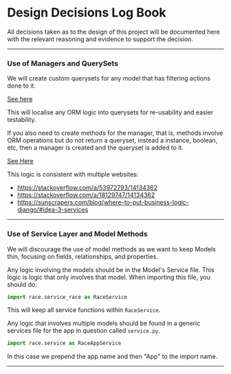 # Design Decisions Log Book
All decisions taken as to the design of this project will be
documented here with the relevant reasoning and evidence to support
the decision.

---
### Use of Managers and QuerySets
We will create custom querysets for any model that has filtering actions 
done to it. 

[See here](https://docs.djangoproject.com/en/5.0/topics/db/managers/#creating-a-manager-with-queryset-methods)


This will localise any ORM logic into querysets for re-usability and easier testability.

If you also need to create methods for the manager, that is, methods 
involve ORM operations but do not return a queryset, instead a instance, 
boolean, etc, then a manager is created and the queryset is added to it.

[See Here](https://docs.djangoproject.com/en/5.0/topics/db/managers/#from-queryset)

This logic is consistent with multiple websites:
- https://stackoverflow.com/a/53972793/14134362
- https://stackoverflow.com/a/18129747/14134362
- https://sunscrapers.com/blog/where-to-put-business-logic-django/#idea-3-services

---
### Use of Service Layer and Model Methods
We will discourage the use of model methods as we want to keep Models thin, 
focusing on fields, relationships, and properties.

Any logic involving the models should be in the Model's Service file.
This logic is logic that only involves that model. When importing 
this file, you should do:
```python
import race.service_race as RaceService
```
This will keep all service functions within `RaceService`.

Any logic that involves multiple models should be found in a generic 
services file for the app in question called `service.py`.
```python
import race.service as RaceAppService
```
In this case we prepend the app name and then "App" to the import name.

---
